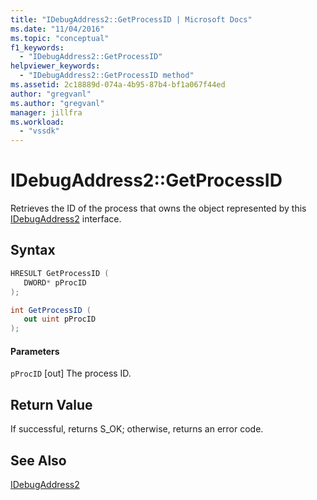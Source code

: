 ```yaml
---
title: "IDebugAddress2::GetProcessID | Microsoft Docs"
ms.date: "11/04/2016"
ms.topic: "conceptual"
f1_keywords:
  - "IDebugAddress2::GetProcessID"
helpviewer_keywords:
  - "IDebugAddress2::GetProcessID method"
ms.assetid: 2c18889d-074a-4b95-87b4-bf1a067f44ed
author: "gregvanl"
ms.author: "gregvanl"
manager: jillfra
ms.workload:
  - "vssdk"
---
```

# IDebugAddress2::GetProcessID
Retrieves the ID of the process that owns the object represented by this [IDebugAddress2](../../../extensibility/debugger/reference/idebugaddress2.md) interface.

## Syntax

```cpp
HRESULT GetProcessID (
   DWORD* pProcID
);
```

```csharp
int GetProcessID (
   out uint pProcID
);
```

#### Parameters
 `pProcID`
 [out] The process ID.

## Return Value
 If successful, returns S_OK; otherwise, returns an error code.

## See Also
 [IDebugAddress2](../../../extensibility/debugger/reference/idebugaddress2.md)